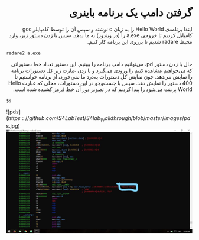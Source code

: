 <div dir="rtl" align="right">
<h1>
گرفتن دامپ یک برنامه باینری
</h1>

ابتدا برنامه‌ی Hello World را به زبان c نوشته و سپس آن را توسط کامپایلر gcc کامپایل کردیم تا خروجی a.exe را (در ویندوز) به ما بدهد. سپس با زدن دستور زیر، وارد محیط radare شدیم تا برروی این برنامه کار کنیم.
</div>

```
radare2 a.exe
```

<div dir="rtl" align="right">
حال با زدن دستور pd، می‌توانیم دامپ برنامه را ببینیم. این دستور تعداد خط دستوراتی که می‌خواهیم مشاهده کنیم را ورودی می‌گیرد و با زدن عبارت زیر کل دستورات برنامه را نمایش می‌دهد. چون نمایش کل دستورات به‌درد ما نمی‌خورد، از برنامه خواستیم تا 400 دستور را نمایش دهد. سپس با جست‌وجو در این دستورات، محلی که عبارت Hello World پرینت می‌شود را پیدا کردیم که در تصویر دور آن خط قرمز کشیده شده است.
</div>

```
$s
```

![pd$s](https://github.com/S4LabTest/S4lab_Walkthrough/blob/master/images/pd$s.jpg)
![helloworld](https://github.com/S4LabTest/S4lab_Walkthrough/blob/master/images/helloworld.jpg)
